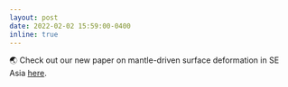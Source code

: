 ```yaml
---
layout: post
date: 2022-02-02 15:59:00-0400
inline: true
---
```



🌏 Check out our new paper on mantle-driven surface deformation in SE Asia [here](https://agupubs.onlinelibrary.wiley.com/doi/full/10.1029/2021GC010167). 
